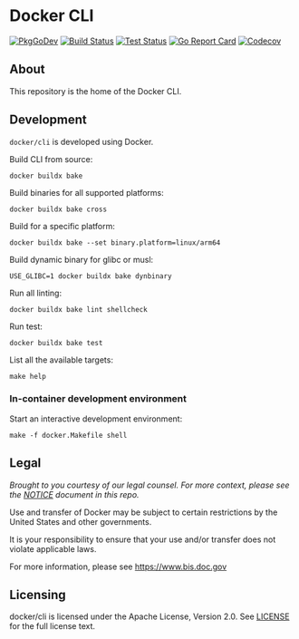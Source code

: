 # Docker CLI

[![PkgGoDev](https://img.shields.io/badge/go.dev-docs-007d9c?logo=go&logoColor=white)](https://pkg.go.dev/github.com/docker/cli)
[![Build Status](https://img.shields.io/github/actions/workflow/status/docker/cli/build.yml?branch=master&label=build&logo=github)](https://github.com/docker/cli/actions?query=workflow%3Abuild)
[![Test Status](https://img.shields.io/github/actions/workflow/status/docker/cli/test.yml?branch=master&label=test&logo=github)](https://github.com/docker/cli/actions?query=workflow%3Atest)
[![Go Report Card](https://goreportcard.com/badge/github.com/docker/cli)](https://goreportcard.com/report/github.com/docker/cli)
[![Codecov](https://img.shields.io/codecov/c/github/docker/cli?logo=codecov)](https://codecov.io/gh/docker/cli)

## About

This repository is the home of the Docker CLI.

## Development

`docker/cli` is developed using Docker.

Build CLI from source:

```shell
docker buildx bake
```

Build binaries for all supported platforms:

```shell
docker buildx bake cross
```

Build for a specific platform:

```shell
docker buildx bake --set binary.platform=linux/arm64 
```

Build dynamic binary for glibc or musl:

```shell
USE_GLIBC=1 docker buildx bake dynbinary 
```

Run all linting:

```shell
docker buildx bake lint shellcheck
```

Run test:

```shell
docker buildx bake test
```

List all the available targets:

```shell
make help
```

### In-container development environment

Start an interactive development environment:

```shell
make -f docker.Makefile shell
```

## Legal

*Brought to you courtesy of our legal counsel. For more context,
please see the [NOTICE](https://github.com/docker/cli/blob/master/NOTICE) document in this repo.*

Use and transfer of Docker may be subject to certain restrictions by the
United States and other governments.

It is your responsibility to ensure that your use and/or transfer does not
violate applicable laws.

For more information, please see https://www.bis.doc.gov

## Licensing

docker/cli is licensed under the Apache License, Version 2.0. See
[LICENSE](https://github.com/docker/docker/blob/master/LICENSE) for the full
license text.
